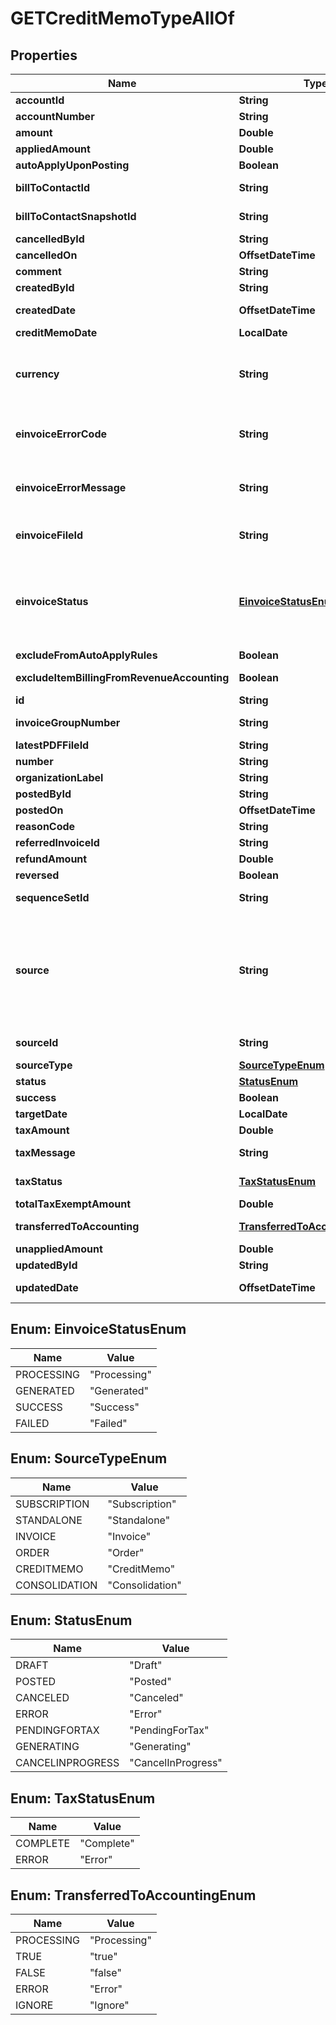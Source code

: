 

# GETCreditMemoTypeAllOf


## Properties

| Name | Type | Description | Notes |
|------------ | ------------- | ------------- | -------------|
|**accountId** | **String** | The ID of the customer account associated with the credit memo.  |  [optional] |
|**accountNumber** | **String** | The number of the customer account associated with the credit memo.  |  [optional] |
|**amount** | **Double** | The total amount of the credit memo.  |  [optional] |
|**appliedAmount** | **Double** | The applied amount of the credit memo.  |  [optional] |
|**autoApplyUponPosting** | **Boolean** | Whether the credit memo automatically applies to the invoice upon posting.  |  [optional] |
|**billToContactId** | **String** | The ID of the bill-to contact associated with the credit memo.  The value of this field is &#x60;null&#x60; if you have the [Flexible Billing Attributes](https://knowledgecenter.zuora.com/Billing/Subscriptions/Flexible_Billing_Attributes) feature disabled.  |  [optional] |
|**billToContactSnapshotId** | **String** | The ID of the bill-to contact snapshot associated with the credit memo.  The value of this field is &#x60;null&#x60; if the bill rule [Preserve snapshot of bill-to and sold-to contacts when billing documents are posted](https://knowledgecenter.zuora.com/Zuora_Billing/Billing_and_Invoicing/Billing_Settings/Define_Billing_Rules#Preserve_snapshot_of_bill-to_and_sold-to_contacts_when_billing_documents_are_posted) is disabled.  |  [optional] |
|**cancelledById** | **String** | The ID of the Zuora user who cancelled the credit memo.  |  [optional] |
|**cancelledOn** | **OffsetDateTime** | The date and time when the credit memo was cancelled, in &#x60;yyyy-mm-dd hh:mm:ss&#x60; format.  |  [optional] |
|**comment** | **String** | Comments about the credit memo.  |  [optional] |
|**createdById** | **String** | The ID of the Zuora user who created the credit memo.  |  [optional] |
|**createdDate** | **OffsetDateTime** | The date and time when the credit memo was created, in &#x60;yyyy-mm-dd hh:mm:ss&#x60; format. For example, 2017-03-01 15:31:10.  |  [optional] |
|**creditMemoDate** | **LocalDate** | The date when the credit memo takes effect, in &#x60;yyyy-mm-dd&#x60; format. For example, 2017-05-20.  |  [optional] |
|**currency** | **String** | The currency of the credit memo.  **Note:** By default, the currency on a billing document matches the default currency set on the associated account.  However, Zuora now offers a Multiple Currencies feature to support different currencies for billing documents, allowing flexibility beyond the account-level currency.  For more information, see &lt;a href&#x3D;\&quot;https://knowledgecenter.zuora.com/Zuora_Billing/Bill_your_customers/Flexible_Billing/Multiple_Currencies\&quot; target&#x3D;\&quot;_blank\&quot;&gt;Multiple Currency&lt;/a&gt;.  |  [optional] |
|**einvoiceErrorCode** | **String** | The error code returned when the e-invoice file status is &#x60;Failed&#x60;. This code can either be a Zuora-generated error code or one returned by a third-party e-invoicing service provider.  **Note**: This field is available only if you have the &lt;a href&#x3D;\&quot;https://knowledgecenter.zuora.com/Zuora_Billing/Bill_your_customers/E-Invoicing\&quot; target&#x3D;\&quot;_blank\&quot;&gt;E-Invoicing&lt;/a&gt; feature in **Early Adopter** phase enabled.  |  [optional] |
|**einvoiceErrorMessage** | **String** | The error message returned when the e-invoice file status is &#x60;Failed&#x60;. This message can either be a Zuora-generated error message or one returned by a third-party e-invoicing service provider.  **Note**: This field is available only if you have the &lt;a href&#x3D;\&quot;https://knowledgecenter.zuora.com/Zuora_Billing/Bill_your_customers/E-Invoicing\&quot; target&#x3D;\&quot;_blank\&quot;&gt;E-Invoicing&lt;/a&gt; feature in **Early Adopter** phase enabled.  |  [optional] |
|**einvoiceFileId** | **String** | The ID of the e-invoice file generated for the credit memo.  **Note**: This field is available only if you have the &lt;a href&#x3D;\&quot;https://knowledgecenter.zuora.com/Zuora_Billing/Bill_your_customers/E-Invoicing\&quot; target&#x3D;\&quot;_blank\&quot;&gt;E-Invoicing&lt;/a&gt; feature in **Early Adopter** phase enabled.  |  [optional] |
|**einvoiceStatus** | [**EinvoiceStatusEnum**](#EinvoiceStatusEnum) | The status of the e-invoice file generation for the credit memo.   - If e-invoice file generation succeeds, this field is either &#x60;Generated&#x60; or &#x60;Success&#x60;, and both the error code and message are empty, and the &#x60;eInvoiceFileId&#x60; field stores the ID of the generated e-invoice file. - If a failure occurs during e-invoice file generation, this field is &#x60;Failed&#x60; and an error code and an error message are returned respectively in the &#x60;einvoiceErrorCode&#x60; and &#x60;einvoiceErrorMessage&#x60; fields.   **Note**: This field is available only if you have the &lt;a href&#x3D;\&quot;https://knowledgecenter.zuora.com/Zuora_Billing/Bill_your_customers/E-Invoicing\&quot; target&#x3D;\&quot;_blank\&quot;&gt;E-Invoicing&lt;/a&gt; feature in **Early Adopter** phase enabled.  |  [optional] |
|**excludeFromAutoApplyRules** | **Boolean** | Whether the credit memo is excluded from the rule of automatically applying credit memos to invoices.  |  [optional] |
|**excludeItemBillingFromRevenueAccounting** | **Boolean** | The flag to exclude the credit memo item from revenue accounting.   **Note**: This field is only available if you have the Billing - Revenue Integration feature enabled.   |  [optional] |
|**id** | **String** | The unique ID of the credit memo.  |  [optional] |
|**invoiceGroupNumber** | **String** | The number of the invoice group associated with the credit memo.   The value of this field is &#x60;null&#x60; if you have the [Flexible Billing Attributes](https://knowledgecenter.zuora.com/Billing/Subscriptions/Flexible_Billing_Attributes) feature disabled.  |  [optional] |
|**latestPDFFileId** | **String** | The ID of the latest PDF file generated for the credit memo.  |  [optional] |
|**number** | **String** | The unique identification number of the credit memo.  |  [optional] |
|**organizationLabel** | **String** | The organization that this object belongs to.  Note: This field is available only when the Multi-Org feature is enabled.  |  [optional] |
|**postedById** | **String** | The ID of the Zuora user who posted the credit memo.  |  [optional] |
|**postedOn** | **OffsetDateTime** | The date and time when the credit memo was posted, in &#x60;yyyy-mm-dd hh:mm:ss&#x60; format.  |  [optional] |
|**reasonCode** | **String** | A code identifying the reason for the transaction. The value must be an existing reason code or empty.  |  [optional] |
|**referredInvoiceId** | **String** | The ID of a referred invoice.  |  [optional] |
|**refundAmount** | **Double** | The amount of the refund on the credit memo.  |  [optional] |
|**reversed** | **Boolean** | Whether the credit memo is reversed.  |  [optional] |
|**sequenceSetId** | **String** | The ID of the sequence set associated with the credit memo.  The value of this field is &#x60;null&#x60; if you have the [Flexible Billing Attributes](https://knowledgecenter.zuora.com/Billing/Subscriptions/Flexible_Billing_Attributes) feature disabled.  |  [optional] |
|**source** | **String** | The source of the credit memo.  Possible values: - &#x60;BillRun&#x60;: The credit memo is generated by a bill run. - &#x60;API&#x60;: The credit memo is created by calling the [Invoice and collect](https://developer.zuora.com/api-references/api/operation/POST_TransactionInvoicePayment) operation, or by calling the Orders, Order Line Items, or Fulfillments API operations. - &#x60;ApiSubscribe&#x60;: The credit memo is created by calling the [Create subscription](https://developer.zuora.com/api-references/api/operation/POST_Subscription) and [Create account](https://developer.zuora.com/api-references/api/operation/POST_Account) operation. - &#x60;ApiAmend&#x60;: The credit memo is created by calling the [Update subscription](https://developer.zuora.com/api-references/api/operation/PUT_Subscription) operation. - &#x60;AdhocFromPrpc&#x60;: The credit memo is created from a product rate plan charge through the Zuora UI or by calling the [Create a credit memo from a charge](https://developer.zuora.com/api-references/api/operation/POST_CreditMemoFromPrpc) operation. - &#x60;AdhocFromInvoice&#x60;: The credit memo is created from an invoice or created by reversing an invoice. You can create a credit memo from an invoice through the Zuora UI or by calling the [Create credit memo from invoice](https://developer.zuora.com/api-references/api/operation/POST_CreditMemoFromInvoice) operation. You can create a credit memo by reversing an invoice through the Zuora UI or by calling the [Reverse invoice](https://developer.zuora.com/api-references/api/operation/PUT_ReverseInvoice) operation.  |  [optional] |
|**sourceId** | **String** | The ID of the credit memo source.  If a credit memo is generated from a bill run, the value is the number of the corresponding bill run. Otherwise, the value is &#x60;null&#x60;.  |  [optional] |
|**sourceType** | [**SourceTypeEnum**](#SourceTypeEnum) | The type of the credit memo source.  |  [optional] |
|**status** | [**StatusEnum**](#StatusEnum) | The status of the credit memo.  |  [optional] |
|**success** | **Boolean** | Returns &#x60;true&#x60; if the request was processed successfully. |  [optional] |
|**targetDate** | **LocalDate** | The target date for the credit memo, in &#x60;yyyy-mm-dd&#x60; format. For example, 2017-07-20.  |  [optional] |
|**taxAmount** | **Double** | The amount of taxation.  |  [optional] |
|**taxMessage** | **String** | The message about the status of tax calculation related to the credit memo. If tax calculation fails in one credit memo, this field displays the reason for the failure.  |  [optional] |
|**taxStatus** | [**TaxStatusEnum**](#TaxStatusEnum) | The status of tax calculation related to the credit memo.  **Note**: This field is only applicable to tax calculation by third-party tax engines.  |  [optional] |
|**totalTaxExemptAmount** | **Double** | The calculated tax amount excluded due to the exemption.  |  [optional] |
|**transferredToAccounting** | [**TransferredToAccountingEnum**](#TransferredToAccountingEnum) | Whether the credit memo was transferred to an external accounting system. Use this field for integration with accounting systems, such as NetSuite.  |  [optional] |
|**unappliedAmount** | **Double** | The unapplied amount of the credit memo.  |  [optional] |
|**updatedById** | **String** | The ID of the Zuora user who last updated the credit memo.  |  [optional] |
|**updatedDate** | **OffsetDateTime** | The date and time when the credit memo was last updated, in &#x60;yyyy-mm-dd hh:mm:ss&#x60; format. For example, 2017-03-01 15:36:10.  |  [optional] |



## Enum: EinvoiceStatusEnum

| Name | Value |
|---- | -----|
| PROCESSING | &quot;Processing&quot; |
| GENERATED | &quot;Generated&quot; |
| SUCCESS | &quot;Success&quot; |
| FAILED | &quot;Failed&quot; |



## Enum: SourceTypeEnum

| Name | Value |
|---- | -----|
| SUBSCRIPTION | &quot;Subscription&quot; |
| STANDALONE | &quot;Standalone&quot; |
| INVOICE | &quot;Invoice&quot; |
| ORDER | &quot;Order&quot; |
| CREDITMEMO | &quot;CreditMemo&quot; |
| CONSOLIDATION | &quot;Consolidation&quot; |



## Enum: StatusEnum

| Name | Value |
|---- | -----|
| DRAFT | &quot;Draft&quot; |
| POSTED | &quot;Posted&quot; |
| CANCELED | &quot;Canceled&quot; |
| ERROR | &quot;Error&quot; |
| PENDINGFORTAX | &quot;PendingForTax&quot; |
| GENERATING | &quot;Generating&quot; |
| CANCELINPROGRESS | &quot;CancelInProgress&quot; |



## Enum: TaxStatusEnum

| Name | Value |
|---- | -----|
| COMPLETE | &quot;Complete&quot; |
| ERROR | &quot;Error&quot; |



## Enum: TransferredToAccountingEnum

| Name | Value |
|---- | -----|
| PROCESSING | &quot;Processing&quot; |
| TRUE | &quot;true&quot; |
| FALSE | &quot;false&quot; |
| ERROR | &quot;Error&quot; |
| IGNORE | &quot;Ignore&quot; |



